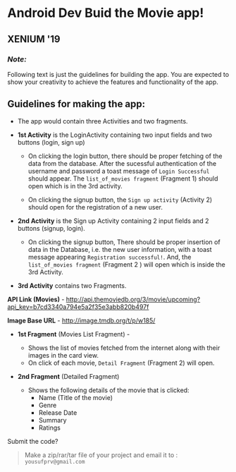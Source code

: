 # Android Dev Buid the Movie app! 
## XENIUM '19
### *Note:*

Following text is just the guidelines for building the app.
You are expected to show your creativity to achieve the features and functionality of the app.

## Guidelines for making the app:

* The app would contain three Activities and two fragments.
* **1st Activity** is the LoginActivity containing two input fields and two buttons (login, sign up)

	- On clicking the login button, there should be proper fetching of the data from the database. After the sucessful authentication of the username and password a toast message of `Login Successful` should appear.  The `list_of_movies fragment` (Fragment 1) should open which is in the 3rd activity.	
	
	- On clicking the signup button, the `Sign up activity` (Activity 2) should open for the registration of a new user.
	

* **2nd Activity** is the Sign up  Activity  containing 2 input fields and 2 buttons (signup, login).

	- On clicking the signup button, There should be proper insertion of data in the Database, i.e. the new user information, with a toast message appearing `Registration successful!`.
	 And, the `list_of_movies fragment` (Fragment 2 ) will open which is inside the 3rd Activity.
	 
	 
* **3rd Activity** contains two Fragments.

**API Link (Movies)** - http://api.themoviedb.org/3/movie/upcoming?api_key=b7cd3340a794e5a2f35e3abb820b497f

**Image Base URL**    - http://image.tmdb.org/t/p/w185/

   - **1st Fragment** (Movies List Fragment) - 
        - Shows the list of movies fetched from the internet along with their images in the card view.
        - On click of each movie, `Detail Fragment` (Fragment 2) will open.
	
   - **2nd Fragment** (Detailed Fragment)
        - Shows the following details of the movie that is clicked:
            - Name (Title of the movie)
            - Genre
            - Release Date
            - Summary
            - Ratings


Submit the code? 
>Make a zip/rar/tar file of your project and email it to : `yousufprv@gmail.com`
